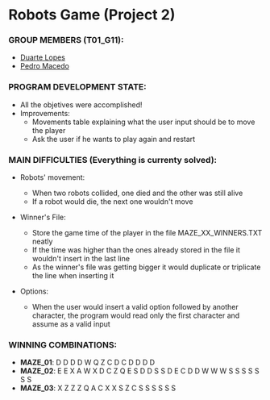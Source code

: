 # Robots Game (Project 2)

### GROUP MEMBERS (T01_G11): 
- [Duarte Lopes](https://github.com/duartelopes19)
- [Pedro Macedo](https://github.com/pedronunomacedo)

### PROGRAM DEVELOPMENT STATE:
* All the objetives were accomplished!
* Improvements:
    * Movements table explaining what the user input should be to move the player
    * Ask the user if he wants to play again and restart

### MAIN DIFFICULTIES (Everything is currenty solved):
* Robots' movement:
    * When two robots collided, one died and the other was still alive
    * If a robot would die, the next one wouldn't move

* Winner's File:
    * Store the game time of the player in the file MAZE_XX_WINNERS.TXT neatly
    * If the time was higher than the ones already stored in the file it wouldn't insert in the last line
    * As the winner's file was getting bigger it would duplicate or triplicate the line when inserting it

* Options:
    * When the user would insert a valid option followed by another character, the program would read only the first character and assume as a valid input

### WINNING COMBINATIONS:
* **MAZE_01**: D D D D W Q Z C D C D D D D
* **MAZE_02**: E E X A W X D C Z Q E S D D S S D E C D D W W W S S S S S S S
* **MAZE_03**: X Z Z Z Q A C X X S Z C S S S S S S